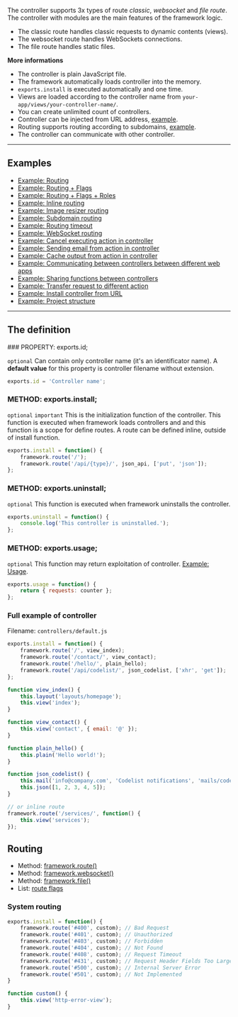 The controller supports 3x types of route _classic_, _websocket_ and _file route_. The controller with modules are the main features of the framework logic.

- The classic route handles classic requests to dynamic contents (views).
- The websocket route handles WebSockets connections.
- The file route handles static files.

__More informations__

- The controller is plain JavaScript file.
- The framework automatically loads controller into the memory.
- `exports.install` is executed automatically and one time.
- Views are loaded according to the controller name from `your-app/views/your-controller-name/`.
- You can create unlimited count of controllers.
- Controller can be injected from URL address, [example](https://github.com/totaljs/examples/tree/master/framework-install-controller).
- Routing supports routing according to subdomains, [example](https://github.com/totaljs/examples/tree/master/routing-subdomain).
- The controller can communicate with other controller.

---

## Examples

- [Example: Routing](https://github.com/totaljs/examples/tree/master/routing)
- [Example: Routing + Flags](https://github.com/totaljs/examples/tree/master/routing-flags)
- [Example: Routing + Flags + Roles](https://github.com/totaljs/examples/tree/master/routing-flags-roles)
- [Example: Inline routing](https://github.com/totaljs/examples/tree/master/routing-inline)
- [Example: Image resizer routing](https://github.com/totaljs/examples/tree/master/routing-resize)
- [Example: Subdomain routing](https://github.com/totaljs/examples/tree/master/routing-subdomain)
- [Example: Routing timeout](https://github.com/totaljs/examples/tree/master/routing-timeout)
- [Example: WebSocket routing](https://github.com/totaljs/examples/tree/master/websocket)
- [Example: Cancel executing action in controller](https://github.com/totaljs/examples/tree/master/controller-cancel)
- [Example: Sending email from action in controller](https://github.com/totaljs/examples/tree/master/controller-mail)
- [Example: Cache output from action in controller](https://github.com/totaljs/examples/tree/master/controller-memorize)
- [Example: Communicating between controllers between different web apps](https://github.com/totaljs/examples/tree/master/controller-proxy)
- [Example: Sharing functions between controllers](https://github.com/totaljs/examples/tree/master/controller-sharing)
- [Example: Transfer request to different action](https://github.com/totaljs/examples/tree/master/controller-transfer)
- [Example: Install controller from URL](https://github.com/totaljs/examples/tree/master/framework-install-controller)
- [Example: Project structure](https://github.com/totaljs/examples/tree/master/project-structure)

---

## The definition

### PROPERTY: exports.id;

`optional` Can contain only controller name (it's an identificator name). A __default value__ for this property is controller filename without extension.

```javascript
exports.id = 'Controller name';
```

### METHOD: exports.install;

`optional` `important` This is the initialization function of the controller. This function is executed when framework loads controllers and and this function is a scope for define routes. A route can be defined inline, outside of install function.

```javascript
exports.install = function() {
    framework.route('/');
    framework.route('/api/{type}/', json_api, ['put', 'json']);
};
```

### METHOD: exports.uninstall;

`optional` This function is executed when framework uninstalls the controller.

```javascript
exports.uninstall = function() {
    console.log('This controller is uninstalled.');
};
```

### METHOD: exports.usage;

`optional` This function may return exploitation of controller. [Example: Usage](https://github.com/totaljs/examples/tree/master/framework-usage).

```javascript
exports.usage = function() {
    return { requests: counter };
};
```

### Full example of controller

Filename: `controllers/default.js`

```javascript
exports.install = function() {
    framework.route('/', view_index);
    framework.route('/contact/', view_contact);
    framework.route('/hello/', plain_hello);
    framework.route('/api/codelist/', json_codelist, ['xhr', 'get']);
};

function view_index() {
    this.layout('layouts/homepage');
    this.view('index');
}

function view_contact() {
    this.view('contact', { email: '@' });
}

function plain_hello() {
    this.plain('Hello world!');
}

function json_codelist() {
    this.mail('info@company.com', 'Codelist notifications', 'mails/codelist');
    this.json([1, 2, 3, 4, 5]);
}

// or inline route
framework.route('/services/', function() {
    this.view('services');
});
```

## Routing

- Method: [framework.route()](#api~framework.route)
- Method: [framework.websocket()](#api~framework.websocket)
- Method: [framework.file()](#api~framework.file)
- List: [route flags](#api~HttpRouteOptionsFlags)

### System routing

```javascript
exports.install = function() {
    framework.route('#400', custom); // Bad Request
    framework.route('#401', custom); // Unauthorized
    framework.route('#403', custom); // Forbidden
    framework.route('#404', custom); // Not Found
    framework.route('#408', custom); // Request Timeout
    framework.route('#431', custom); // Request Header Fields Too Large
    framework.route('#500', custom); // Internal Server Error
    framework.route('#501', custom); // Not Implemented
}

function custom() {
    this.view('http-error-view');
}
```